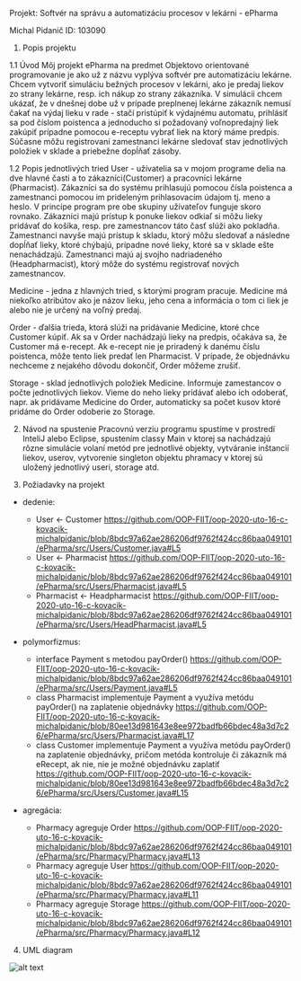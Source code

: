 Projekt:
Softvér na správu a automatizáciu procesov v lekárni - ePharma

Michal Pidanič ID: 103090

1. Popis projektu

1.1 Úvod
Môj projekt ePharma na predmet Objektovo orientované programovanie je ako už z názvu vyplýva softvér pre automatizáciu lekárne.
Chcem vytvoriť simuláciu bežných procesov v lekárni, ako je predaj liekov zo strany lekárne, resp. ich nákup zo strany zákazníka. V simulácii chcem ukázať, že v dnešnej dobe už v prípade preplnenej lekárne zákazník nemusí čakať na výdaj lieku v rade - stačí pristúpiť k výdajnému automatu, prihlásiť sa pod číslom poistenca a jednoducho si požadovaný voľnopredajný liek zakúpiť prípadne pomocou e-receptu vybrať liek na ktorý máme predpis.
Súčasne môžu registrovaní zamestnanci lekárne sledovať stav jednotlivých položiek v sklade a priebežne dopĺňať zásoby.

1.2 Popis jednotlivých tried
User - užívatelia sa v mojom programe delia na dve hlavné časti a to zákazníci(Customer)  a pracovníci lekárne (Pharmacist). Zákazníci sa do systému prihlasujú pomocou čísla poistenca a zamestnanci pomocou im prideleným prihlasovacím údajom tj. meno a heslo.  V princípe program pre obe skupiny užívateľov funguje skoro rovnako. Zákazníci majú prístup k ponuke liekov odkiaľ si môžu lieky pridávať do košíka, resp. pre zamestnancov táto časť slúži ako pokladňa. Zamestnanci navyše majú prístup k skladu, ktorý môžu sledovať a následne dopĺňať lieky, ktoré chýbajú, prípadne nové lieky, ktoré sa v sklade ešte nenachádzajú. Zamestnanci majú aj svojho nadriadeného (Headpharmacist), ktorý môže do systému registrovať nových zamestnancov.

Medicine - jedna z hlavných tried, s ktorými program pracuje. Medicine má niekoľko atribútov ako je názov lieku, jeho cena a informácia o tom ci liek je alebo nie je určený na voľný predaj.

Order - ďalšia trieda, ktorá slúži na pridávanie Medicine, ktoré chce Customer kúpiť. Ak sa v Order nachádzajú lieky na predpis, očakáva sa, že Customer má e-recept. Ak e-recept nie je priradený k danému číslu poistenca, môže tento liek predať len Pharmacist. V prípade, že objednávku nechceme z nejakého dôvodu dokončiť, Order môžeme zrušiť.

Storage - sklad jednotlivých položiek Medicine. Informuje zamestancov o počte jednotlivých liekov. Vieme do neho lieky pridávať alebo ich odoberať, napr. ak pridávame Medicine do Order, automaticky sa počet kusov ktoré pridáme do Order odoberie zo Storage.

2. Návod na spustenie
Pracovnú verziu programu spustíme v prostredí InteliJ alebo Eclipse, spustením classy Main v ktorej sa nachádzajú rôzne simulácie volaní metód pre jednotlivé objekty, vytváranie inštancií liekov, userov, vytvorenie singleton objektu phramacy v ktorej sú uložený jednotlivý useri, storage atd.

3. Požiadavky na projekt
- dedenie:
	- User <- Customer https://github.com/OOP-FIIT/oop-2020-uto-16-c-kovacik-michalpidanic/blob/8bdc97a62ae286206df9762f424cc86baa049101/ePharma/src/Users/Customer.java#L5
	- User <- Pharmacist https://github.com/OOP-FIIT/oop-2020-uto-16-c-kovacik-michalpidanic/blob/8bdc97a62ae286206df9762f424cc86baa049101/ePharma/src/Users/Pharmacist.java#L5
	- Pharmacist <- Headpharmacist https://github.com/OOP-FIIT/oop-2020-uto-16-c-kovacik-michalpidanic/blob/8bdc97a62ae286206df9762f424cc86baa049101/ePharma/src/Users/HeadPharmacist.java#L5

- polymorfizmus:
	- interface Payment s metodou payOrder() https://github.com/OOP-FIIT/oop-2020-uto-16-c-kovacik-michalpidanic/blob/8bdc97a62ae286206df9762f424cc86baa049101/ePharma/src/Users/Payment.java#L5
	- class Pharmacist implementuje Payment a využíva metódu payOrder() na zaplatenie objednávky https://github.com/OOP-FIIT/oop-2020-uto-16-c-kovacik-michalpidanic/blob/80ee13d981643e8ee972badfb66bdec48a3d7c26/ePharma/src/Users/Pharmacist.java#L17
	- class Customer implementuje  Payment a využíva metódu payOrder() na zaplatenie objednávky, pričom metóda kontroluje či zákazník má eRecept, ak nie, nie je možné objednávku zaplatiť  https://github.com/OOP-FIIT/oop-2020-uto-16-c-kovacik-michalpidanic/blob/80ee13d981643e8ee972badfb66bdec48a3d7c26/ePharma/src/Users/Customer.java#L15

- agregácia:
	- Pharmacy agreguje Order https://github.com/OOP-FIIT/oop-2020-uto-16-c-kovacik-michalpidanic/blob/8bdc97a62ae286206df9762f424cc86baa049101/ePharma/src/Pharmacy/Pharmacy.java#L13
	- Pharmacy agreguje User https://github.com/OOP-FIIT/oop-2020-uto-16-c-kovacik-michalpidanic/blob/8bdc97a62ae286206df9762f424cc86baa049101/ePharma/src/Pharmacy/Pharmacy.java#L11
	- Pharmacy agreguje Storage https://github.com/OOP-FIIT/oop-2020-uto-16-c-kovacik-michalpidanic/blob/8bdc97a62ae286206df9762f424cc86baa049101/ePharma/src/Pharmacy/Pharmacy.java#L12
	
4. UML diagram

![alt text](https://github.com/OOP-FIIT/oop-2020-uto-16-c-kovacik-michalpidanic/blob/master/UML.png "UML.png")
